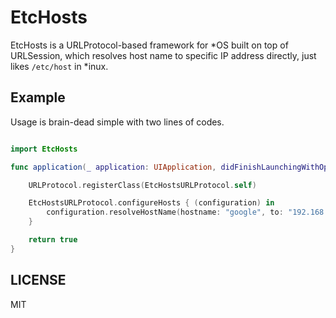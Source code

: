 # EtcHosts

EtcHosts is a URLProtocol-based framework for *OS built on top of URLSession, which resolves host name to specific IP address directly, just likes `/etc/host` in *inux.

## Example

Usage is brain-dead simple with two lines of codes.

````swift

import EtcHosts

func application(_ application: UIApplication, didFinishLaunchingWithOptions launchOptions: [UIApplicationLaunchOptionsKey: Any]?) -> Bool {

	URLProtocol.registerClass(EtcHostsURLProtocol.self)

	EtcHostsURLProtocol.configureHosts { (configuration) in
		configuration.resolveHostName(hostname: "google", to: "192.168.0.1")
	}

	return true
}
````

## LICENSE

MIT
